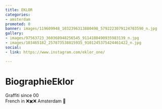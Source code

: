 ```yaml
---
title: EKLOR
categories:
- amsterdam
promoted: 0
banner: images/119609948_1032396313880498_5792223079124703590_n.jpg
gallery:
- images/97563723_360368948256545_9114180490935983139_n.jpg
- images/103465182_257873538815935_9101245375424461422_n.jpg
social:
- link: https://www.instagram.com/eklor_one/

---
```

# BiographieEklor

  
Graffiti since 00   
French in ❌✖️❌ Amsterdam 🖤